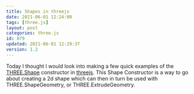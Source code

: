```yaml
---
title: Shapes in threejs
date: 2021-06-01 12:24:00
tags: [three.js]
layout: post
categories: three.js
id: 879
updated: 2021-06-01 12:29:37
version: 1.2
---
```


Today I thought I would look into making a few quick examples of the [THREE.Shape](https://threejs.org/docs/#api/en/extras/core/Shape) constructor in [threejs](https://threejs.org/docs/#manual/en/introduction/Creating-a-scene). This Shape Constructor is a way to go about creating a 2d shape which can then in turn be used with THREE.ShapeGeometry, or THREE.ExtrudeGeometry.

<!-- more -->
